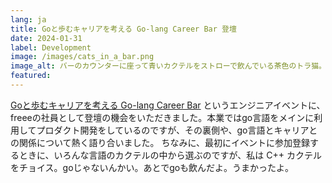 ```yaml
---
lang: ja
title: Goと歩むキャリアを考える Go-lang Career Bar 登壇
date: 2024-01-31
label: Development
image: /images/cats_in_a_bar.png
image_alt: バーのカウンターに座って青いカクテルをストローで飲んでいる茶色のトラ猫。背景には、ぼんやりとした照明の中で、他に数匹の猫が座っている。
featured:
---
```


[Goと歩むキャリアを考える Go-lang Career Bar](https://forkwell.connpass.com/event/305831/) というエンジニアイベントに、freeeの社員として登壇の機会をいただきました。本業ではgo言語をメインに利用してプロダクト開発をしているのですが、その裏側や、go言語とキャリアとの関係について熱く語り合いました。
ちなみに、最初にイベントに参加登録するときに、いろんな言語のカクテルの中から選ぶのですが、私は C++ カクテルをチョイス。goじゃないんかい。あとでgoも飲んだよ。うまかったよ。
